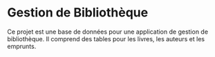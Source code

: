 # Gestion de Bibliothèque

Ce projet est une base de données pour une application de gestion de bibliothèque. Il comprend des tables pour les livres, les auteurs et les emprunts.



